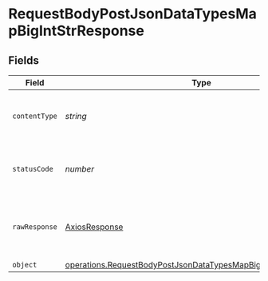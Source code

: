 # RequestBodyPostJsonDataTypesMapBigIntStrResponse


## Fields

| Field                                                                                                                                              | Type                                                                                                                                               | Required                                                                                                                                           | Description                                                                                                                                        |
| -------------------------------------------------------------------------------------------------------------------------------------------------- | -------------------------------------------------------------------------------------------------------------------------------------------------- | -------------------------------------------------------------------------------------------------------------------------------------------------- | -------------------------------------------------------------------------------------------------------------------------------------------------- |
| `contentType`                                                                                                                                      | *string*                                                                                                                                           | :heavy_check_mark:                                                                                                                                 | HTTP response content type for this operation                                                                                                      |
| `statusCode`                                                                                                                                       | *number*                                                                                                                                           | :heavy_check_mark:                                                                                                                                 | HTTP response status code for this operation                                                                                                       |
| `rawResponse`                                                                                                                                      | [AxiosResponse](https://axios-http.com/docs/res_schema)                                                                                            | :heavy_minus_sign:                                                                                                                                 | Raw HTTP response; suitable for custom response parsing                                                                                            |
| `object`                                                                                                                                           | [operations.RequestBodyPostJsonDataTypesMapBigIntStrResponseBody](../../models/operations/requestbodypostjsondatatypesmapbigintstrresponsebody.md) | :heavy_minus_sign:                                                                                                                                 | OK                                                                                                                                                 |